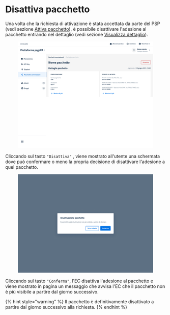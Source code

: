 # Disattiva pacchetto

Una volta che la richiesta di attivazione è stata accettata da parte del PSP (vedi sezione [Attiva pacchetto](attiva-pacchetto.md)), è possibile disattivare l'adesione al pacchetto entrando nel dettaglio (vedi sezione [Visualizza dettaglio](visualizza-dettaglio.md)).

<figure><img src="../../../../../.gitbook/assets/image (214).png" alt=""><figcaption></figcaption></figure>

Cliccando sul tasto `"Disattiva"` , viene mostrato all'utente una schermata dove può confermare o meno la propria decisione di disattivare l'adesione a quel pacchetto.

<figure><img src="../../../../../.gitbook/assets/image (215).png" alt=""><figcaption></figcaption></figure>

Cliccando sul tasto `"Conferma"`, l'EC disattiva l'adesione al pacchetto e viene mostrato in pagina un messaggio che avvisa l'EC che il pacchetto non è più visibile a partire dal giorno successivo.



{% hint style="warning" %}
Il pacchetto è definitivamente disattivato a partire dal giorno successivo alla richiesta.
{% endhint %}
